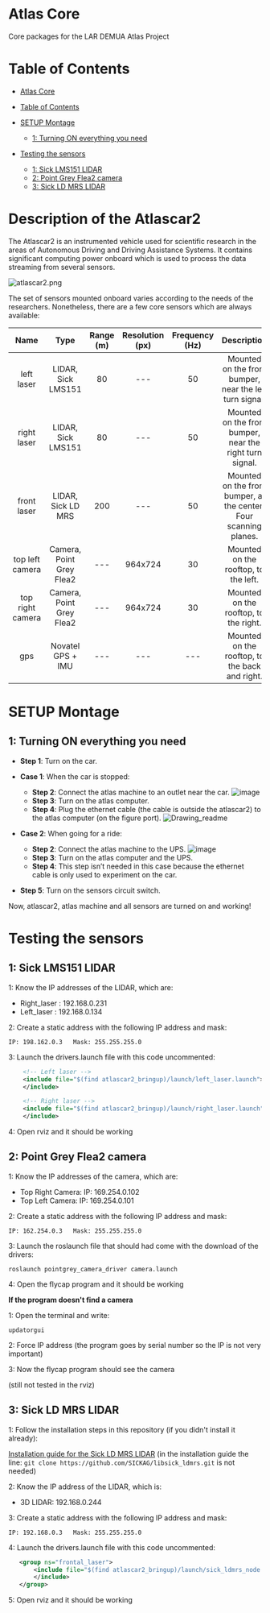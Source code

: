 # Atlas Core
Core packages for the LAR DEMUA Atlas Project

# Table of Contents

- [Atlas Core](#atlascar2)
- [Table of Contents](#table-of-contents)
- [SETUP Montage](#setup-montage)
  * [1: Turning ON everything you need](#using-pr2-robot-instead-of-atlascar2) 

- [Testing the sensors](#testing-the-sensors)
  * [1: Sick LMS151 LIDAR](#1-sick-lms151-lidar)
  * [2: Point Grey Flea2 camera](#2-point-grey-Flea2-camera)
  * [3: Sick LD MRS LIDAR](#3-sick-ld-mrs-lidar)





# Description of the Atlascar2

The Atlascar2 is an instrumented vehicle used for scientific research in the areas of Autonomous Driving and Driving Assistance Systems.
It contains significant computing power onboard which is used to process the data streaming from several sensors.

![atlascar2.png](docs/atlascar2b.png?raw=true "Atlascar2")

The set of sensors mounted onboard varies according to the needs of the researchers. Nonetheless, there are a few core sensors which are always available:

Name  | Type | Range (m) | Resolution (px) | Frequency (Hz) | Description
:---: | :---: | :---: | :---: | :---: | :---:
left laser | LIDAR, Sick LMS151 | 80 | --- | 50 | Mounted on the front bumper, near the left turn signal.
right laser | LIDAR, Sick LMS151 | 80 | --- | 50 | Mounted on the front bumper, near the right turn signal.
front laser | LIDAR, Sick LD MRS | 200 | --- | 50 | Mounted on the front bumper, at the center. Four scanning planes.
top left camera | Camera, Point Grey Flea2 | --- |  964x724 | 30 | Mounted on the rooftop, to the left.
top right camera | Camera, Point Grey Flea2 | --- |  964x724 | 30 | Mounted on the rooftop, to the right.
gps | Novatel GPS + IMU | --- |  --- | --- | Mounted on the rooftop, to the back and right.

# SETUP Montage

## 1: Turning ON everything you need

* __Step 1__: Turn on the car.

* __Case 1__: When the car is stopped:
  * __Step 2__: Connect the atlas machine to an outlet near the car.
 ![image](https://user-images.githubusercontent.com/92535336/146978669-fa6c1f84-eb44-4678-9a43-30730298b5a7.png)
  *  __Step 3__: Turn on the atlas computer.
  *  __Step 4__: Plug the ethernet cable (the cable is outside the atlascar2) to the atlas computer (on the figure port).
![Drawing_readme](https://user-images.githubusercontent.com/92535336/146978585-162eab4a-6cc2-49c0-9330-20996d7a88f6.jpg)
* __Case 2__: When going for a ride:
   * __Step 2__: Connect the atlas machine to the UPS.
![image](https://user-images.githubusercontent.com/92535336/146978719-a64f6bfe-4e12-4d9f-a1d8-5589bfa9d279.png)
   * __Step 3__: Turn on the atlas computer and the UPS.
   * __Step 4__: This step isn’t needed in this case because the ethernet cable is only used to experiment on the car.
* __Step 5__: Turn on the sensors circuit switch.

Now, atlascar2, atlas machine and all sensors are turned on and working!

# Testing the sensors

## 1: Sick LMS151 LIDAR
1: Know the IP addresses of the LIDAR, which are:
  * Right_laser : 192.168.0.231
  * Left_laser : 192.168.0.134

2: Create a static address with the following IP address and mask:

`IP: 198.162.0.3   Mask: 255.255.255.0`

3: Launch the drivers.launch file with this code uncommented:
```xml
    <!-- Left laser -->
    <include file="$(find atlascar2_bringup)/launch/left_laser.launch">
    </include>

    <!-- Right laser -->
    <include file="$(find atlascar2_bringup)/launch/right_laser.launch">
    </include>
```
4: Open rviz and it should be working
 

## 2: Point Grey Flea2 camera

1: Know the IP addresses of the camera, which are:
  * Top Right Camera: IP: 169.254.0.102
  * Top Left Camera: IP: 169.254.0.101

2: Create a static address with the following IP address and mask:

`IP: 162.254.0.3   Mask: 255.255.255.0`

3: Launch the roslaunch file that should had come with the download of the drivers:

`roslaunch pointgrey_camera_driver camera.launch`

4: Open the flycap program and it should be working

**If the program doesn't find a camera**

 1: Open the terminal and write:
 
 `updatorgui`
 
 2: Force IP address (the program goes by serial number so the IP is not very important)
 
 3: Now the flycap program should see the camera 
 
 (still not tested in the rviz)

## 3: Sick LD MRS LIDAR

1: Follow the installation steps in this repository (if you didn't install it already):

[Installation guide for the Sick LD MRS LIDAR](https://github.com/SICKAG/sick_ldmrs_laser#installation)
(in the installation guide the line: `git clone https://github.com/SICKAG/libsick_ldmrs.git` is not needed)

2: Know the IP address of the LIDAR, which is:
  * 3D LIDAR: 192.168.0.244

3: Create a static address with the following IP address and mask:

`IP: 192.168.0.3   Mask: 255.255.255.0`

4: Launch the drivers.launch file with this code uncommented:

```xml
   <group ns="frontal_laser">
       <include file="$(find atlascar2_bringup)/launch/sick_ldmrs_node.launch">
       </include>
   </group>
```
5: Open rviz and it should be working


